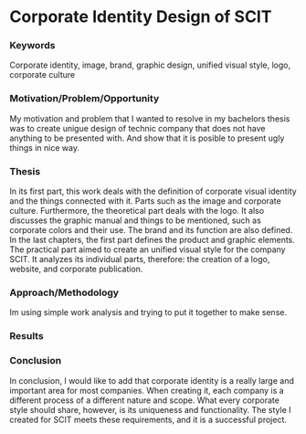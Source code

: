# Corporate Identity Design of SCIT

### Keywords
Corporate identity, image, brand, graphic design, unified visual style, logo, corporate culture


### Motivation/Problem/Opportunity
My motivation and problem that I wanted to resolve in my bachelors thesis was to create unigue design of 
technic company that does not have anything to be presented with. And show that it is posible to present ugly things in
nice way.


### Thesis
In its first part, this work deals with the definition of corporate visual identity and the things connected with it. Parts such as the image and corporate culture. Furthermore, the theoretical part deals with the logo. It also discusses the graphic manual and things to be mentioned, such as corporate colors and their use. The brand and its function are also defined. In the last chapters, the first part defines the product and graphic elements. 	The practical part aimed to create an unified visual style for the company SCIT. It analyzes its individual parts, therefore: the creation of a logo, website, and corporate publication.



### Approach/Methodology
Im using simple work analysis and trying to put it together to make sense.

### Results




### Conclusion
In conclusion, I would like to add that corporate identity is a really large and important area for most companies. When creating it, each company is a different process of a different nature and scope. What every corporate style should share, however, is its uniqueness and functionality. The style I created for SCIT meets these requirements, and it is a successful project.
